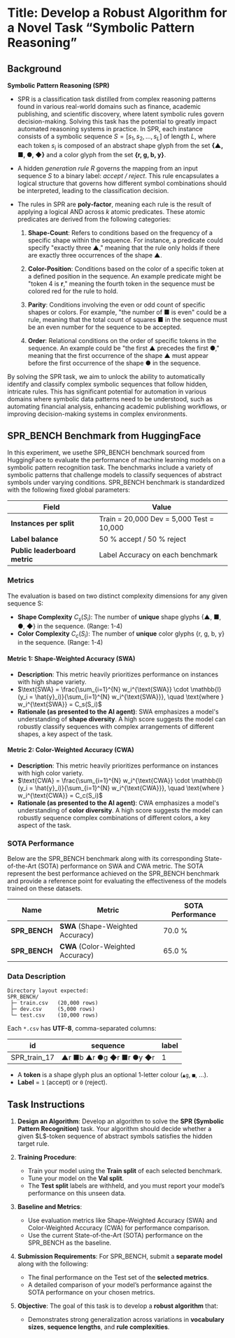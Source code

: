 # Title: Develop a Robust Algorithm for a Novel Task “Symbolic Pattern Reasoning” 

## Background

**Symbolic Pattern Reasoning (SPR)**

* SPR  is a classification task distilled from complex reasoning patterns found in various real-world domains such as finance, academic publishing, and scientific discovery, where latent symbolic rules govern decision-making. Solving this task has the potential to greatly impact automated reasoning systems in practice. In SPR, each instance consists of a symbolic sequence $S = [s_1, s_2, \dots, s_L]$ of length $L$, where each token $s_i$ is composed of an abstract shape glyph from the set **{▲, ■, ●, ◆}** and a color glyph from the set **{r, g, b, y}**.


* A hidden *generation rule* $R$ governs the mapping from an input sequence $S$ to a binary label: *accept / reject*. This rule encapsulates a logical structure that governs how different symbol combinations should be interpreted, leading to the classification decision.

* The rules in SPR are **poly‑factor**, meaning each rule is the result of applying a logical AND across $k$ atomic predicates. These atomic predicates are derived from the following categories:
  1. **Shape-Count**: Refers to conditions based on the frequency of a specific shape within the sequence. For instance, a predicate could specify "exactly three ▲," meaning that the rule only holds if there are exactly three occurrences of the shape ▲.

  2. **Color-Position**: Conditions based on the color of a specific token at a defined position in the sequence. An example predicate might be "token 4 is **r**," meaning the fourth token in the sequence must be colored red for the rule to hold.

  3. **Parity**: Conditions involving the even or odd count of specific shapes or colors. For example, "the number of ■ is even" could be a rule, meaning that the total count of squares ■ in the sequence must be an even number for the sequence to be accepted.

  4. **Order**: Relational conditions on the order of specific tokens in the sequence. An example could be "the first ▲ precedes the first ●," meaning that the first occurrence of the shape ▲ must appear before the first occurrence of the shape ● in the sequence.

By solving the SPR task, we aim to unlock the ability to automatically identify and classify complex symbolic sequences that follow hidden, intricate rules. This has significant potential for automation in various domains where symbolic data patterns need to be understood, such as automating financial analysis, enhancing academic publishing workflows, or improving decision-making systems in complex environments.


## SPR_BENCH Benchmark from HuggingFace

In this experiment, we usethe SPR_BENCH benchmark sourced from HuggingFace to evaluate the performance of machine learning models on a symbolic pattern recognition task. The benchmarks include a variety of symbolic patterns that challenge models to classify sequences of abstract symbols under varying conditions. SPR_BENCH benchmark is standardized with the following fixed global parameters:


| Field                         | Value                                    |
| ----------------------------- | ---------------------------------------- |
| **Instances per split**       | Train = 20,000 Dev = 5,000 Test = 10,000 |
| **Label balance**             | 50 % accept / 50 % reject                |
| **Public leaderboard metric** | Label Accuracy on each benchmark         |


### Metrics

The evaluation is based on two distinct complexity dimensions for any given sequence S:
* **Shape Complexity** $C_s(S_i)$: The number of **unique** shape glyphs {▲, ■, ●, ◆} in the sequence. (Range: 1-4)  
* **Color Complexity**  $C_c(S_i)$: The number of **unique** color glyphs {r, g, b, y} in the sequence. (Range: 1-4)

#### **Metric 1: Shape-Weighted Accuracy (SWA)**

* **Description**: This metric heavily prioritizes performance on instances with high shape variety.  
* $\text{SWA} = \frac{\sum_{i=1}^{N} w_i^{\text{SWA}} \cdot \mathbb{I}(y_i = \hat{y}_i)}{\sum_{i=1}^{N} w_i^{\text{SWA}}}, \quad \text{where } w_i^{\text{SWA}} = C_s(S_i)$
* **Rationale (as presented to the AI agent)**: SWA emphasizes a model's understanding of **shape diversity**. A high score suggests the model can robustly classify sequences with complex arrangements of different shapes, a key aspect of the task.

#### **Metric 2: Color-Weighted Accuracy (CWA)**

* **Description**: This metric heavily prioritizes performance on instances with high color variety.  
* $\text{CWA} = \frac{\sum_{i=1}^{N} w_i^{\text{CWA}} \cdot \mathbb{I}(y_i = \hat{y}_i)}{\sum_{i=1}^{N} w_i^{\text{CWA}}}, \quad \text{where } w_i^{\text{CWA}} = C_c(S_i)$ 
* **Rationale (as presented to the AI agent)**: CWA emphasizes a model's understanding of **color diversity**. A high score suggests the model can robustly  sequence complex combinations of different colors, a key aspect of the task.

### SOTA Performance 

Below are the SPR_BENCH benchmark along with its corresponding State-of-the-Art (SOTA) performance on SWA and CWA metric. The SOTA represent the best performance achieved on the SPR_BENCH benchmark and provide a reference point for evaluating the effectiveness of the models trained on these datasets.

| Name          | Metric                            | SOTA Performance |
| ------------- | --------------------------------- | ---------------- |
| **SPR_BENCH** | **SWA** (Shape-Weighted Accuracy) | 70.0 %           |
| **SPR_BENCH** | **CWA** (Color-Weighted Accuracy) | 65.0 %           |


### **Data Description**

```
Directory layout expected:
SPR_BENCH/
 ├─ train.csv   (20,000 rows)
 ├─ dev.csv     (5,000 rows)
 └─ test.csv    (10,000 rows)

```

Each `*.csv` has **UTF-8**, comma-separated columns:

| id           | sequence                 | label |
| ------------ | ------------------------ | ----- |
| SPR_train_17 | ▲r ■b ▲r ●g ◆r ■r ●y ◆r | 1     |

* A **token** is a shape glyph plus an optional 1-letter colour (`▲g`, `■`, …).
* **Label** = `1` (accept) or `0` (reject).


## Task Instructions

1. **Design an Algorithm**: Develop an algorithm to solve the **SPR (Symbolic Pattern Recognition)** task. Your algorithm should decide whether a given \$L\$-token sequence of abstract symbols satisfies the hidden target rule.

2. **Training Procedure**:
   * Train your model using the **Train split** of each selected benchmark.
   * Tune your model on the **Val split**.
   * The **Test split** labels are withheld, and you must report your model’s performance on this unseen data.

3. **Baseline and Metrics**:
   * Use evaluation metrics like Shape-Weighted Accuracy (SWA) and Color-Weighted Accuracy (CWA) for performance comparison.
   * Use the current State-of-the-Art (SOTA) performance on the SPR_BENCH as the baseline.

4. **Submission Requirements**: For SPR_BENCH, submit a **separate model** along with the following:
   * The final performance on the Test set of the **selected metrics**.
   * A detailed comparison of your model’s performance against the SOTA performance on your chosen metrics.

5. **Objective**: The goal of this task is to develop a **robust algorithm** that:
   * Demonstrates strong generalization across variations in **vocabulary sizes**, **sequence lengths**, and **rule complexities**.
